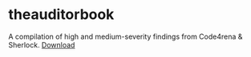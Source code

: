 # theauditorbook

A compilation of high and medium-severity findings from Code4rena & Sherlock. [Download](https://github.com/aviggiano/theauditorbook/releases/download/latest/theauditorbook.epub)
